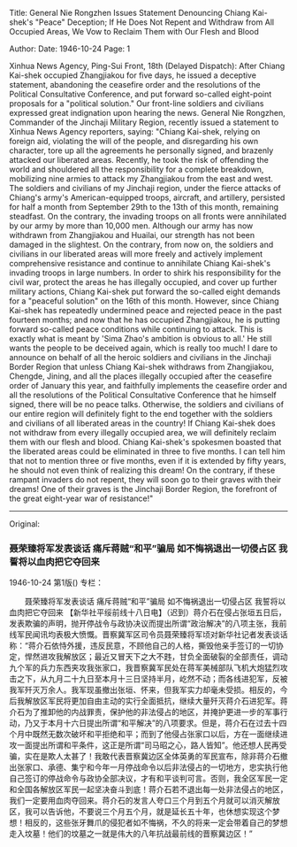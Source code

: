 Title: General Nie Rongzhen Issues Statement Denouncing Chiang Kai-shek's "Peace" Deception; If He Does Not Repent and Withdraw from All Occupied Areas, We Vow to Reclaim Them with Our Flesh and Blood

Author: 
Date: 1946-10-24
Page: 1

Xinhua News Agency, Ping-Sui Front, 18th (Delayed Dispatch): After Chiang Kai-shek occupied Zhangjiakou for five days, he issued a deceptive statement, abandoning the ceasefire order and the resolutions of the Political Consultative Conference, and put forward so-called eight-point proposals for a "political solution." Our front-line soldiers and civilians expressed great indignation upon hearing the news. General Nie Rongzhen, Commander of the Jinchaji Military Region, recently issued a statement to Xinhua News Agency reporters, saying: "Chiang Kai-shek, relying on foreign aid, violating the will of the people, and disregarding his own character, tore up all the agreements he personally signed, and brazenly attacked our liberated areas. Recently, he took the risk of offending the world and shouldered all the responsibility for a complete breakdown, mobilizing nine armies to attack my Zhangjiakou from the east and west. The soldiers and civilians of my Jinchaji region, under the fierce attacks of Chiang's army's American-equipped troops, aircraft, and artillery, persisted for half a month from September 29th to the 13th of this month, remaining steadfast. On the contrary, the invading troops on all fronts were annihilated by our army by more than 10,000 men. Although our army has now withdrawn from Zhangjiakou and Huailai, our strength has not been damaged in the slightest. On the contrary, from now on, the soldiers and civilians in our liberated areas will more freely and actively implement comprehensive resistance and continue to annihilate Chiang Kai-shek's invading troops in large numbers. In order to shirk his responsibility for the civil war, protect the areas he has illegally occupied, and cover up further military actions, Chiang Kai-shek put forward the so-called eight demands for a "peaceful solution" on the 16th of this month. However, since Chiang Kai-shek has repeatedly undermined peace and rejected peace in the past fourteen months; and now that he has occupied Zhangjiakou, he is putting forward so-called peace conditions while continuing to attack. This is exactly what is meant by 'Sima Zhao's ambition is obvious to all.' He still wants the people to be deceived again, which is really too much! I dare to announce on behalf of all the heroic soldiers and civilians in the Jinchaji Border Region that unless Chiang Kai-shek withdraws from Zhangjiakou, Chengde, Jining, and all the places illegally occupied after the ceasefire order of January this year, and faithfully implements the ceasefire order and all the resolutions of the Political Consultative Conference that he himself signed, there will be no peace talks. Otherwise, the soldiers and civilians of our entire region will definitely fight to the end together with the soldiers and civilians of all liberated areas in the country! If Chiang Kai-shek does not withdraw from every illegally occupied area, we will definitely reclaim them with our flesh and blood. Chiang Kai-shek's spokesmen boasted that the liberated areas could be eliminated in three to five months. I can tell him that not to mention three or five months, even if it is extended by fifty years, he should not even think of realizing this dream! On the contrary, if these rampant invaders do not repent, they will soon go to their graves with their dreams! One of their graves is the Jinchaji Border Region, the forefront of the great eight-year war of resistance!"



<hr /> 

Original: 


### 聂荣臻将军发表谈话  痛斥蒋贼“和平”骗局  如不悔祸退出一切侵占区  我誓将以血肉把它夺回来

1946-10-24
第1版()
专栏：

　　聂荣臻将军发表谈话
    痛斥蒋贼“和平”骗局
    如不悔祸退出一切侵占区
    我誓将以血肉把它夺回来
    【新华社平绥前线十八日电】（迟到）蒋介石在侵占张垣五日后，发表欺骗的声明，抛开停战令与政协决议而提出所谓“政治解决”的八项主张，我前线军民闻讯均表极大愤慨。晋察冀军区司令员聂荣臻将军顷对新华社记者发表谈话称：“蒋介石依恃外援，违反民意，不顾他自己的人格，撕毁他亲手签订的一切协定，悍然进攻我解放区；最近又冒天下之大不韪，甘负全面破裂的全部责任，调动九个军的兵力东西夹攻我张家口，我晋察冀军民处在蒋军美械部队飞机大炮猛烈攻击之下，从九月二十九日至本月十三日坚持半月，屹然不动；而各线进犯军，反被我军歼灭万余人。我军现虽撤出张垣、怀来，但我军实力却毫未受损。相反的，今后我解放区军民将更加自由主动的实行全面抵抗，继续大量歼灭蒋介石进犯军。蒋介石为了推卸他的内战罪责，保护他的非法侵占的地区，并掩护更进一步的军事行动，乃又于本月十六日提出所谓“和平解决”的八项要求。但是，蒋介石在过去十四个月中既然无数次破坏和平拒绝和平；而到了他侵占张家口以后，方在一面继续进攻一面提出所谓和平条件，这正是所谓“司马昭之心，路人皆知”。他还想人民再受骗，实在是欺人太甚了！我敢代表晋察冀边区全体英勇的军民宣布，除非蒋介石撤出张家口、承德、集宁和今年一月停战命令以后非法侵占的一切地方，忠实执行他自己签订的停战命令与政协全部决议，才有和平谈判可言。否则，我全区军民一定和全国各解放区军民一起坚决奋斗到底！蒋介石若不退出每一处非法侵占的地区，我们一定要用血肉夺回来。蒋介石的发言人夸口三个月到五个月就可以消灭解放区，我可以告诉他，不要说三个月五个月，就是延长五十年，也休想实现这个梦想！相反的，这些张牙舞爪的侵犯者如不悔祸，不久的将来一定会带着自己的梦想走入坟墓！他们的坟墓之一就是伟大的八年抗战最前线的晋察冀边区！”
